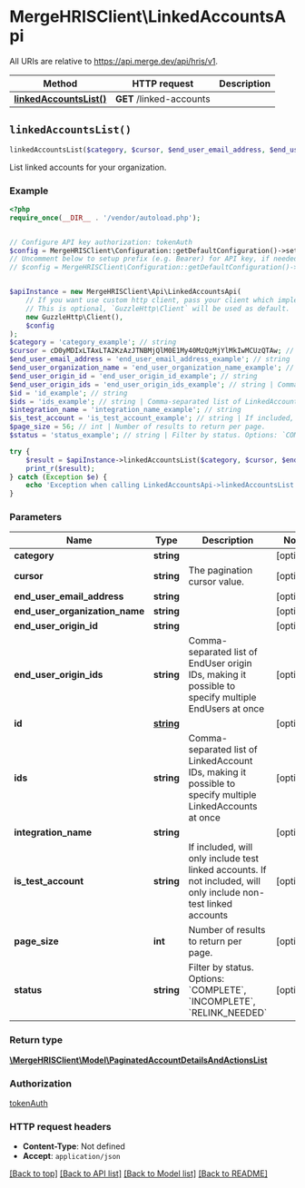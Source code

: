 # MergeHRISClient\LinkedAccountsApi

All URIs are relative to https://api.merge.dev/api/hris/v1.

Method | HTTP request | Description
------------- | ------------- | -------------
[**linkedAccountsList()**](LinkedAccountsApi.md#linkedAccountsList) | **GET** /linked-accounts | 


## `linkedAccountsList()`

```php
linkedAccountsList($category, $cursor, $end_user_email_address, $end_user_organization_name, $end_user_origin_id, $end_user_origin_ids, $id, $ids, $integration_name, $is_test_account, $page_size, $status): \MergeHRISClient\Model\PaginatedAccountDetailsAndActionsList
```



List linked accounts for your organization.

### Example

```php
<?php
require_once(__DIR__ . '/vendor/autoload.php');


// Configure API key authorization: tokenAuth
$config = MergeHRISClient\Configuration::getDefaultConfiguration()->setApiKey('Authorization', 'YOUR_API_KEY');
// Uncomment below to setup prefix (e.g. Bearer) for API key, if needed
// $config = MergeHRISClient\Configuration::getDefaultConfiguration()->setApiKeyPrefix('Authorization', 'Bearer');


$apiInstance = new MergeHRISClient\Api\LinkedAccountsApi(
    // If you want use custom http client, pass your client which implements `GuzzleHttp\ClientInterface`.
    // This is optional, `GuzzleHttp\Client` will be used as default.
    new GuzzleHttp\Client(),
    $config
);
$category = 'category_example'; // string
$cursor = cD0yMDIxLTAxLTA2KzAzJTNBMjQlM0E1My40MzQzMjYlMkIwMCUzQTAw; // string | The pagination cursor value.
$end_user_email_address = 'end_user_email_address_example'; // string
$end_user_organization_name = 'end_user_organization_name_example'; // string
$end_user_origin_id = 'end_user_origin_id_example'; // string
$end_user_origin_ids = 'end_user_origin_ids_example'; // string | Comma-separated list of EndUser origin IDs, making it possible to specify multiple EndUsers at once
$id = 'id_example'; // string
$ids = 'ids_example'; // string | Comma-separated list of LinkedAccount IDs, making it possible to specify multiple LinkedAccounts at once
$integration_name = 'integration_name_example'; // string
$is_test_account = 'is_test_account_example'; // string | If included, will only include test linked accounts. If not included, will only include non-test linked accounts
$page_size = 56; // int | Number of results to return per page.
$status = 'status_example'; // string | Filter by status. Options: `COMPLETE`, `INCOMPLETE`, `RELINK_NEEDED`

try {
    $result = $apiInstance->linkedAccountsList($category, $cursor, $end_user_email_address, $end_user_organization_name, $end_user_origin_id, $end_user_origin_ids, $id, $ids, $integration_name, $is_test_account, $page_size, $status);
    print_r($result);
} catch (Exception $e) {
    echo 'Exception when calling LinkedAccountsApi->linkedAccountsList: ', $e->getMessage(), PHP_EOL;
}
```

### Parameters

Name | Type | Description  | Notes
------------- | ------------- | ------------- | -------------
 **category** | **string**|  | [optional]
 **cursor** | **string**| The pagination cursor value. | [optional]
 **end_user_email_address** | **string**|  | [optional]
 **end_user_organization_name** | **string**|  | [optional]
 **end_user_origin_id** | **string**|  | [optional]
 **end_user_origin_ids** | **string**| Comma-separated list of EndUser origin IDs, making it possible to specify multiple EndUsers at once | [optional]
 **id** | [**string**](../Model/.md)|  | [optional]
 **ids** | **string**| Comma-separated list of LinkedAccount IDs, making it possible to specify multiple LinkedAccounts at once | [optional]
 **integration_name** | **string**|  | [optional]
 **is_test_account** | **string**| If included, will only include test linked accounts. If not included, will only include non-test linked accounts | [optional]
 **page_size** | **int**| Number of results to return per page. | [optional]
 **status** | **string**| Filter by status. Options: &#x60;COMPLETE&#x60;, &#x60;INCOMPLETE&#x60;, &#x60;RELINK_NEEDED&#x60; | [optional]

### Return type

[**\MergeHRISClient\Model\PaginatedAccountDetailsAndActionsList**](../Model/PaginatedAccountDetailsAndActionsList.md)

### Authorization

[tokenAuth](../../README.md#tokenAuth)

### HTTP request headers

- **Content-Type**: Not defined
- **Accept**: `application/json`

[[Back to top]](#) [[Back to API list]](../../README.md#endpoints)
[[Back to Model list]](../../README.md#models)
[[Back to README]](../../README.md)

